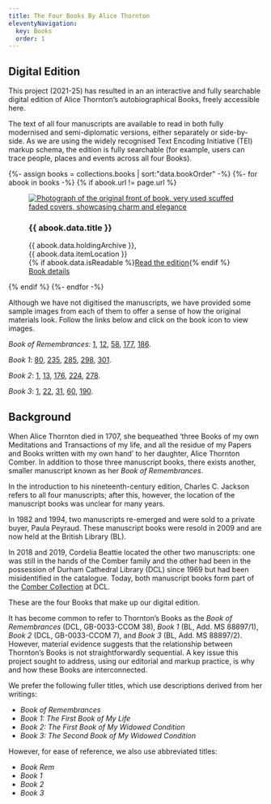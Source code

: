 ```yaml
---
title: The Four Books By Alice Thornton
eleventyNavigation:
  key: Books
  order: 1
---
```


## Digital Edition

This project (2021-25) has resulted in an an interactive and fully searchable digital edition of Alice Thornton’s autobiographical Books, freely accessible here.

The text of all four manuscripts are available to read in both fully modernised and semi-diplomatic versions, either separately or side-by-side. As we are using the widely recognised Text Encoding Initiative (TEI) markup schema, the edition is fully searchable (for example, users can trace people, places and events across all four Books).

<div class="bookshelf">
  {%- assign books = collections.books | sort:"data.bookOrder" -%}
  {%- for abook in books -%}
    {% if abook.url != page.url %}
      <figure class="book columns">
        <a href="{{ abook.url | url }}" class="column is-half">
          <img src="{{ abook.data.image }}" alt="Photograph of the original front of book, very used scuffed faded covers, showcasing charm and elegance">
        </a>
        <div class="column is-half is-flex is-flex-direction-column">
          <h3>{{ abook.data.title }}</h3>
          <figcaption>
            {{ abook.data.holdingArchive }},<br>
            {{ abook.data.itemLocation }}
          </figcaption>
          <div class="book-buttons">
          {% if abook.data.isReadable %}<a href="viewer/?p0.do={{ abook.fileSlug }}&p0.vi=modern" class="button is-primary">Read the edition</a>{% endif %}<br>
            <a href="{{ abook.url | url }}" class="button is-secondary">Book details</a>
          </div>
        </div>
      </figure>
    {% endif %}
  {%- endfor -%}
</div>

Although we have not digitised the manuscripts, we have provided some sample images from each of them to offer a sense of how the original materials look. Follow the links below and click on the book icon to view images.

*Book of Remembrances*: [1](https://thornton.kdl.kcl.ac.uk/edition/?p0.lo=p.1&p0.vi=modern), [12](https://thornton.kdl.kcl.ac.uk/edition/?p0.lo=p.12&p0.vi=modern), [58](https://thornton.kdl.kcl.ac.uk/edition/?p0.lo=p.58&p0.vi=modern), [177](https://thornton.kdl.kcl.ac.uk/edition/?p0.lo=p.177&p0.vi=modern), [186](https://thornton.kdl.kcl.ac.uk/edition/?p0.lo=p.186&p0.vi=modern).

*Book 1*: [80](https://thornton.kdl.kcl.ac.uk/edition/?p0.do=book_one&p0.lo=p.80&p0.vi=modern), [235](https://thornton.kdl.kcl.ac.uk/edition/?p0.do=book_one&p0.lo=p.235&p0.vi=modern), [285](https://thornton.kdl.kcl.ac.uk/edition/?p0.do=book_one&p0.lo=p.285&p0.vi=modern), [298](https://thornton.kdl.kcl.ac.uk/edition/?p0.do=book_one&p0.lo=p.298&p0.vi=modern), [301](https://thornton.kdl.kcl.ac.uk/edition/?p0.do=book_one&p0.lo=p.301&p0.vi=modern).

*Book 2*: [1](https://thornton.kdl.kcl.ac.uk/edition/?p0.do=book_two&p0.lo=p.1&p0.vi=modern), [13](https://thornton.kdl.kcl.ac.uk/edition/?p0.do=book_two&p0.lo=p.13&p0.vi=modern), [176](https://thornton.kdl.kcl.ac.uk/edition/?p0.do=book_two&p0.lo=p.176&p0.vi=modern), [224](https://thornton.kdl.kcl.ac.uk/edition/?p0.do=book_two&p0.lo=p.224&p0.vi=modern), [278](https://thornton.kdl.kcl.ac.uk/edition/?p0.do=book_two&p0.lo=p.278&p0.vi=modern).

*Book 3*: [1](https://thornton.kdl.kcl.ac.uk/edition/?p0.do=book_three&p0.lo=p.1&p0.vi=modern), [22](https://thornton.kdl.kcl.ac.uk/edition/?p0.do=book_three&p0.lo=p.22&p0.vi=modern), [31](https://thornton.kdl.kcl.ac.uk/edition/?p0.do=book_three&p0.lo=p.31&p0.vi=modern), [60](https://thornton.kdl.kcl.ac.uk/edition/?p0.do=book_three&p0.lo=p.60&p0.vi=modern), [190](https://thornton.kdl.kcl.ac.uk/edition/?p0.do=book_three&p0.lo=p.190&p0.vi=modern.).


## Background

When Alice Thornton died in 1707, she bequeathed ‘three Books of my own Meditations and Transactions of my life, and all the residue of my Papers and Books written with my own hand’ to her daughter, Alice Thornton Comber. In addition to those three manuscript books, there exists another, smaller manuscript known as her _Book of Remembrances_.

In the introduction to his nineteenth-century edition, Charles C. Jackson refers to all four manuscripts; after this, however, the location of the manuscript books was unclear for many years.

In 1982 and 1994, two manuscripts re-emerged and were sold to a private buyer, Paula Peyraud. These manuscript books were resold in 2009 and are now held at the British Library (BL).

In 2018 and 2019, Cordelia Beattie located the other two manuscripts: one was still in the hands of the Comber family and the other had been in the possession of Durham Cathedral Library (DCL) since 1969 but had been misidentified in the catalogue. Today, both manuscript books form part of the [Comber Collection](https://n2t.durham.ac.uk/ark:/32150/s2hm50tr76x.xml) at DCL.

These are the four Books that make up our digital edition.

It has become common to refer to Thornton’s Books as the _Book of Remembrances_ (DCL, GB-0033-CCOM 38), _Book 1_ (BL, Add. MS 88897/1), _Book 2_ (DCL, GB-0033-CCOM 7), and _Book 3_ (BL, Add. MS 88897/2). However, material evidence suggests that the relationship between Thornton’s Books is not straightforwardly sequential. A key issue this project sought to address, using our editorial and markup practice, is why and how these Books are interconnected.

We prefer the following fuller titles, which use descriptions derived from her writings:

- _Book of Remembrances_
- _Book 1: The First Book of My Life_
- _Book 2: The First Book of My Widowed Condition_
- _Book 3: The Second Book of My Widowed Condition_

However, for ease of reference, we also use abbreviated titles:

- _Book Rem_
- _Book 1_
- _Book 2_
- _Book 3_
